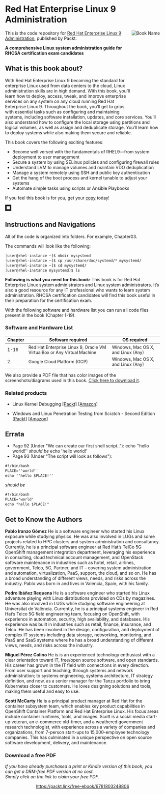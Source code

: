 


# Red Hat Enterprise Linux 9 Administration

<a href="https://www.packtpub.com/product/red-hat-enterprise-linux-9-administration-second-edition/9781803248806"><img src="https://static.packt-cdn.com/products/9781803248806/cover/smaller" alt="Book Name" height="256px" align="right"></a>

This is the code repository for [Red Hat Enterprise Linux 9 Administration](https://www.packtpub.com/product/red-hat-enterprise-linux-9-administration-second-edition/9781803248806), published by Packt.

**A comprehensive Linux system administration guide for RHCSA certification exam candidates**

## What is this book about?
With Red Hat Enterprise Linux 9 becoming the standard for enterprise Linux used from data centers to the cloud, Linux administration skills are in high demand. With this book, you’ll learn how to deploy, access, tweak, and improve enterprise services on any system on any cloud running Red Hat Enterprise Linux 9.
Throughout the book, you’ll get to grips with essential tasks such as configuring and maintaining systems, including software installation, updates, and core services. You’ll also understand how to configure the local storage using partitions and logical volumes, as well as assign and deduplicate storage. You’ll learn how to deploy systems while also making them secure and reliable.

This book covers the following exciting features: 
* Become well versed with the fundamentals of RHEL9—from system deployment to user management
* Secure a system by using SELinux policies and configuring firewall rules
* Understand LVM to manage volumes and maintain VDO deduplication
* Manage a system remotely using SSH and public key authentication
* Get the hang of the boot process and kernel tunable to adjust your systems
* Automate simple tasks using scripts or Ansible Playbooks

If you feel this book is for you, get your [copy](https://www.amazon.com/Enterprise-Linux-Administration-administration-certification-dp-1803248807/dp/1803248807/) today!

<a href="https://www.packtpub.com/?utm_source=github&utm_medium=banner&utm_campaign=GitHubBanner"><img src="https://raw.githubusercontent.com/PacktPublishing/GitHub/master/GitHub.png" alt="https://www.packtpub.com/" border="5" /></a>

## Instructions and Navigations
All of the code is organized into folders. For example, Chapter03.

The commands will look like the following:
```
[user@rhel-instance ~]$ mkdir mysystemd
[user@rhel-instance ~]$ cp /usr/share/doc/systemd/* mysystemd/
[user@rhel-instance ~]$ cd mysystemd/
[user@rhel-instance mysystemd]$ ls
```

**Following is what you need for this book:**
This book is for Red Hat Enterprise Linux system administrators and Linux system administrators. It’s also a good resource for any IT professional who wants to learn system administration. RHCSA certification candidates will find this book useful in their preparation for the certification exam.

With the following software and hardware list you can run all code files present in the book (Chapter 1-19).

### Software and Hardware List

| Chapter  | Software required                                                       | OS required                       |
| -------- | ------------------------------------------------------------------------| ----------------------------------|
| 1-19     | Red Hat Enterprise Linux 9, Oracle VM VirtualBox or Any Virtual Machine | Windows, Mac OS X, and Linux (Any)|
| 2        | Google Cloud Platform (GCP)                                             | Windows, Mac OS X, and Linux (Any)|


We also provide a PDF file that has color images of the screenshots/diagrams used in this book. [Click here to download it](https://packt.link/NcDqa).

### Related products <Other books you may enjoy>
* Linux Kernel Debugging [[Packt]](https://www.packtpub.com/product/linux-kernel-debugging/9781801075039) [[Amazon]](https://www.amazon.com/Linux-Kernel-Debugging-techniques-effectively-ebook/dp/B09TTD3358)

* Windows and Linux Penetration Testing from Scratch - Second Edition [[Packt]](https://www.packtpub.com/product/windows-and-linux-penetration-testing-from-scratch-second-edition/9781801815123) [[Amazon]](https://www.amazon.com/Windows-Linux-Penetration-Testing-Scratch/dp/1801815127)

## Errata
 * Page 92 (Under "We can create our first shell script.."): echo ''hello world!'' _should be_  echo 'hello world!'
 * Page 93 (Under "The script will look as follows"):
 ```
 #!/bin/bash
PLACE=''world''
echo ''hello $PLACE!''
```
 _should be_
 
 ```
 #!/bin/bash
PLACE='world'
echo "hello $PLACE!"
 ```

## Get to Know the Authors
**Pablo Iranzo Gómez**
He is a software engineer who started his Linux exposure while studying physics. He was also involved in LUGs and some projects related to HPC clusters and system administration and consultancy.
Currently, he is a principal software engineer at Red Hat’s TelCo 5G OpenShift management integration department, leveraging his experience in consulting, cloud technical account management, and OpenStack software maintenance in industries such as hotel, retail, airlines, government, Telco, 5G, Partner, and IT – covering system administration and automation, virtualization, PaaS, support, the cloud, and so on. He has a broad understanding of different views, needs, and risks across the industry.
Pablo was born in and lives in Valencia, Spain, with his family.

**Pedro Ibáñez Requena**
He is a software engineer who started his Linux adventure playing with Linux distributions provided on CDs by magazines. He was also involved in LUGs while studying software engineering at Universitat de València.
Currently, he is a principal systems engineer in Red Hat’s Telco 5G field engineering team, focusing on OpenShift, with experience in automation, security, high availability, and databases. His experience was built in industries such as retail, finance, insurance, and Telco. He has been involved in the design, configuration, and deployment of complex IT systems including data storage, networking, monitoring, and PaaS and SaaS systems where he has a broad understanding of different views, needs, and risks across the industry.

**Miguel Pérez Colino**
He is is an experienced technology enthusiast with a clear orientation toward IT, free/open source software, and open standards. His career has grown in the IT field with connections in every direction. From user support and teaching; through systems and network administration; to systems engineering, systems architecture, IT strategy definition, and now, as a senior manager for the Tanzu portfolio to bring Kubernetes closer to customers. He loves designing solutions and tools, making them useful and easy to use.

**Scott McCarty**
He is a principal product manager at Red Hat for the container subsystem team, which enables key product capabilities in OpenShift Container Platform and Red Hat Enterprise Linux. His focus areas include container runtimes, tools, and images. Scott is a social media start-up veteran, an e-commerce old-timer, and a weathered government research technologist, with experience across a variety of companies and organizations, from 7-person start-ups to 15,000-employee technology companies. This has culminated in a unique perspective on open source software development, delivery, and maintenance.




### Download a free PDF

 <i>If you have already purchased a print or Kindle version of this book, you can get a DRM-free PDF version at no cost.<br>Simply click on the link to claim your free PDF.</i>
<p align="center"> <a href="https://packt.link/free-ebook/9781803248806">https://packt.link/free-ebook/9781803248806 </a> </p>
